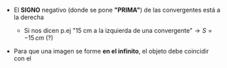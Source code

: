

- El **SIGNO** negativo (donde se pone **"PRIMA"**) de las convergentes está a la derecha 
	- Si nos dicen p.ej "15 cm a la izquierda de una convergente"$\rightarrow S=-15 \, cm$ (?)

- Para que una imagen se forme **en el infinito**, el objeto debe coincidir con el 